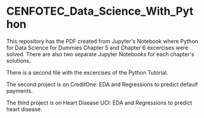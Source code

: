 # CENFOTEC_Data_Science_With_Python

This repository has the PDF created from Jupyter's Notebook where Python for Data Science for Dummies Chapter 5 and Chapter 6 excercises were solved. There are also two separate Jupyter Notebooks for each chapter's solutions.

There is a second file with the excercises of the Python Tutorial.

The second project is on CreditOne: EDA and Regressions to predict defaulf payments. 

The third project is on Heart Disease UCI: EDA and Regressions to predict heart disease. 
